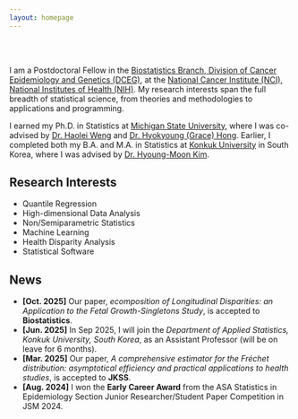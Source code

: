 ```yaml
---
layout: homepage
---
```


<br> <br>

I am a Postdoctoral Fellow in the [Biostatistics Branch, Division of Cancer Epidemiology and Genetics (DCEG)](https://dceg.cancer.gov/about/organization/tdrp/bb), at the [National Cancer Institute (NCI), National Institutes of Health (NIH)](https://www.cancer.gov/). My research interests span the full breadth of statistical science, from theories and methodologies to applications and programming.

I earned my Ph.D. in Statistics at [Michigan State University](https://stt.natsci.msu.edu/), where I was co-advised by [Dr. Haolei Weng](https://haoleiweng.github.io/) and [Dr. Hyokyoung (Grace) Hong](https://dceg.cancer.gov/about/staff-directory/hong-grace). Earlier, I completed both my B.A. and M.A. in Statistics at [Konkuk University](https://en.konkuk.ac.kr/en/index.do) in South Korea, where I was advised by [Dr. Hyoung-Moon Kim](https://sites.google.com/view/hyoungbang/home?authuser=0).

## Research Interests

- Quantile Regression
- High-dimensional Data Analysis
- Non/Semiparametric Statistics
- Machine Learning
- Health Disparity Analysis
- Statistical Software

## News

- **[Oct. 2025]** Our paper, *ecomposition of Longitudinal Disparities: an Application to the Fetal Growth-Singletons Study*, is accepted to **Biostatistics**.
- **[Jun. 2025]** In Sep 2025, I will join the *Department of Applied Statistics, Konkuk University, South Korea*, as an Assistant Professor (will be on leave for 6 months).
- **[Mar. 2025]** Our paper, *A comprehensive estimator for the Fréchet distribution: asymptotical efficiency and practical applications to health studies*, is accepted to **JKSS**.
- **[Aug. 2024]** I won the **Early Career Award** from the ASA Statistics in Epidemiology Section Junior Researcher/Student Paper Competition in JSM 2024.
